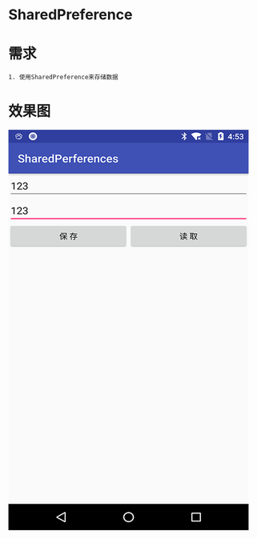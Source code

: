 # SharedPreference

# 需求
    1. 使用SharedPreference来存储数据
    
# 效果图
![截图](https://github.com/BruceAnda/LearnAndroidDevelop/blob/master/screenshot/basic/storageoption/sharedpreferences/pic.png)